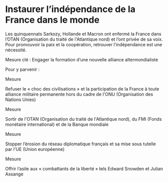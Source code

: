 # Instaurer l’indépendance de la France dans le monde

<div class="admonition note">

Les quinquennats Sarkozy, Hollande et Macron ont enfermé la France dans
l’OTAN (Organisation du traité de l'Atlantique nord) et l’ont privée de
sa voix. Pour promouvoir la paix et la coopération, retrouver
l’indépendance est une nécessité.

</div>

Mesure clé : Engager la formation d’une nouvelle alliance
altermondialiste

Pour y parvenir :

<div class="admonition">

Mesure

Refuser le « choc des civilisations » et la participation de la France à
toute alliance militaire permanente hors du cadre de
l'ONU (Organisation des Nations Unies)

</div>

<div class="admonition">

Mesure

Sortir de l'OTAN (Organisation du traité de l'Atlantique nord), du
FMI (Fonds monétaire international) et de la Banque mondiale

</div>

<div class="admonition">

Mesure

Stopper l’érosion du réseau diplomatique français et sa mise sous
tutelle par l'UE (Union européenne)

</div>

<div class="admonition">

Mesure

Offrir l’asile aux « combattants de la liberté » tels Edward Snowden et
Julian Assange

</div>

